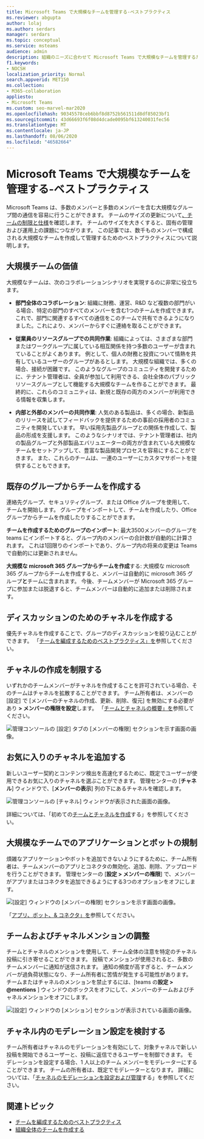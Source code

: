```yaml
---
title: Microsoft Teams で大規模なチームを管理する-ベストプラクティス
ms.reviewer: abgupta
author: lolaj
ms.author: serdars
manager: serdars
ms.topic: conceptual
ms.service: msteams
audience: admin
description: 組織のニーズに合わせて Microsoft Teams で大規模なチームを管理するためのベストプラクティスについて説明します。
f1.keywords:
- NOCSH
localization_priority: Normal
search.appverid: MET150
ms.collection:
- M365-collaboration
appliesto:
- Microsoft Teams
ms.custom: seo-marvel-mar2020
ms.openlocfilehash: 90345578ceb6bbf8d8752b561511d8df85023bf1
ms.sourcegitcommit: 43d66693f6f08d4dcade0095bf613240031fec56
ms.translationtype: MT
ms.contentlocale: ja-JP
ms.lasthandoff: 08/06/2020
ms.locfileid: "46582664"
---
```

<a name="manage-large-teams-in-microsoft-teams---best-practices"></a>Microsoft Teams で大規模なチームを管理する-ベストプラクティス
======================================================

Microsoft Teams は、多数のメンバーと多数のメンバーを含む大規模なグループ間の通信を容易に行うことができます。 チームのサイズの更新について[、チームの制限と仕様](limits-specifications-teams.md)を確認します。 チームのサイズを大きくすると、固有の管理および運用上の課題につながります。 この記事では、数千ものメンバーで構成される大規模なチームを作成して管理するためのベストプラクティスについて説明します。

## <a name="value-of-large-teams"></a>大規模チームの価値

大規模なチームは、次のコラボレーションシナリオを実現するのに非常に役立ちます。

- **部門全体のコラボレーション**: 組織に財務、運営、R&D など複数の部門がいる場合、特定の部門のすべてのメンバーを含む1つのチームを作成できます。 これで、部門に関連するすべての通信をこのチームで共有できるようになりました。これにより、メンバーからすぐに連絡を取ることができます。

- **従業員のリソースグループでの共同作業**: 組織によっては、さまざまな部門またはワークグループに属している相互関係を持つ多数のユーザーが含まれていることがよくあります。 例として、個人の財務と投資について情熱を共有しているユーザーのグループがあるとします。 大規模な組織では、多くの場合、接続が困難です。 このようなグループのコミュニティを開発するために、テナント管理者は、全員が参加して利用できる、会社全体のパブリックリソースグループとして機能する大規模なチームを作ることができます。 最終的に、これらのコミュニティは、新規と既存の両方のメンバーが利用できる情報を収集します。

- **内部と外部のメンバーの共同作業**: 人気のある製品は、多くの場合、新製品のリリースを試してフィードバックを提供するための事前の採用者のコミュニティを開発しています。 早い採用先製品グループとの関係を作成して、製品の形成を支援します。 このようなシナリオでは、テナント管理者は、社内の製品グループと外部製品エバリュエーターの両方が含まれている大規模なチームをセットアップして、豊富な製品開発プロセスを容易にすることができます。 また、これらのチームは、一連のユーザーにカスタマサポートを提供することもできます。

## <a name="create-teams-from-existing-groups"></a>既存のグループからチームを作成する

連絡先グループ、セキュリティグループ、または Office グループを使用して、チームを開始します。 グループをインポートして、チームを作成したり、Office グループからチームを作成したりすることができます。

**チームを作成するためのグループのインポート**: 最大3500メンバーのグループを teams にインポートすると、グループ内のメンバーの合計数が自動的に計算されます。 これは1回限りのインポートであり、グループ内の将来の変更は Teams で自動的には更新されません。

**大規模な microsoft 365 グループからチームを作成**する: 大規模な microsoft 365 グループからチームを作成すると、メンバーは自動的に microsoft 365 グループ**と**チームに含まれます。 今後、チームメンバーが Microsoft 365 グループに参加または脱退すると、チームメンバーは自動的に追加または削除されます。

## <a name="create-channels-to-focus-discussions"></a>ディスカッションのためのチャネルを作成する

優先チャネルを作成することで、グループのディスカッションを絞り込むことができます。 「[チームを編成するためのベストプラクティス」を](best-practices-organizing.md)参照してください。

## <a name="restrict-channel-creation"></a>チャネルの作成を制限する

いずれかのチームメンバーがチャネルを作成することを許可されている場合、そのチームはチャネルを拡散することができます。 チーム所有者は、メンバーの [設定] で [メンバーのチャネルの作成、更新、削除、復元] を無効にする必要があり **> メンバーの権限を設定**します。 「[チームとチャネルの概要」を](teams-channels-overview.md)参照してください。

![管理コンソールの [設定] タブの [メンバーの権限] セクションを示す画面の画像。](media/no-channel-creation.png "管理コンソールの [設定] タブの [メンバーの権限] セクションの画面画像。[チャネルの作成または削除にメンバーを許可する] オプションがオフになっています。")

## <a name="add-favorite-channels"></a>お気に入りのチャネルを追加する

新しいユーザー契約とコンテンツ検出を高速化するために、既定でユーザーが使用できるお気に入りのチャネルを選ぶことができます。 管理センターの [**チャネル**] ウィンドウで、[**メンバーの表示**] 列の下にあるチャネルを確認します。

![管理コンソールの [チャネル] ウィンドウが表示された画面の画像。](media/favorite-channels.png "管理コンソールの [チャネル] ウィンドウを示す画面の画像。メンバー用に [表示] がオンになっているチャネルがいくつかあります。")

 詳細については、「初めての[チームとチャネルを作成](get-started-with-teams-create-your-first-teams-and-channels.md)する」を参照してください。

## <a name="regulate-applications-and-bots-in-large-teams"></a>大規模なチームでのアプリケーションとボットの規制

煩雑なアプリケーションやボットを追加できないようにするために、チーム所有者は、チームメンバーのアプリとコネクタの無効化、追加、削除、アップロードを行うことができます。 管理センターの [**設定 > メンバーの権限**] で、メンバーがアプリまたはコネクタを追加できるようにする3つのオプションをオフにします。

![[設定] ウィンドウの [メンバーの権限] セクションを示す画面の画像。](media/disable-bots-connectors.png "[設定] ウィンドウの [メンバーのアクセス許可] セクションを示す画面の画像。[メンバーにアプリまたはコネクタの追加を許可する] のオプションがオフになっている。")

「[アプリ、ボット、& コネクタ」を](deploy-apps-microsoft-teams-landing-page.md)参照してください。

## <a name="regulate-team-and-channel-mentions"></a>チームおよびチャネルメンションの調整

チームとチャネルのメンションを使用して、チーム全体の注意を特定のチャネル投稿に引き寄せることができます。 投稿でメンションが使用されると、多数のチームメンバーに通知が送信されます。 通知の頻度が高すぎると、チームメンバーが過負荷状態になり、チーム所有者に苦情が発生する可能性があります。 チームまたはチャネルのメンションを禁止するには、[teams の**設定 > @mentions** ] ウィンドウのボックスをオフにして、メンバーのチームおよびチャネルメンションをオフにします。

![[設定] ウィンドウの [メンション] セクションが表示されている画面の画像。](media/no-at-mentions.png "[設定] ウィンドウの [メンション] セクションが表示されている画面の画像。[メンションを付けるときにメンバーにアクセスする] のオプションがオフになっています。")

## <a name="consider-setting-up-moderation-in-your-channels"></a>チャネル内のモデレーション設定を検討する

チーム所有者はチャネルのモデレーションを有効にして、対象チャネルで新しい投稿を開始できるユーザーと、投稿に返信できるユーザーを制御できます。 モデレーションを設定する場合、1 人以上のチーム メンバーをモデレーターにすることができます。 チームの所有者は、既定でモデレーターとなります。 詳細については、「[チャネルのモデレーションを設定および管理](manage-channel-moderation-in-teams.md)する」を参照してください。

## <a name="related-topics"></a>関連トピック

- [チームを編成するためのベストプラクティス](best-practices-organizing.md)
- [組織全体のチームを作成する](create-an-org-wide-team.md)
